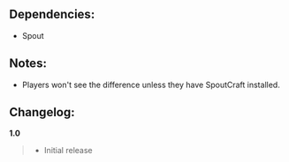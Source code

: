 ## Dependencies:
-   Spout

## Notes:
-   Players won't see the difference unless they have SpoutCraft installed.

## Changelog:
__1.0__

> -   Initial release